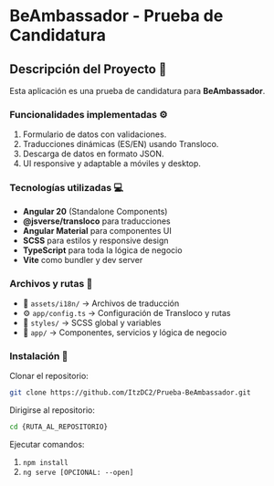 # BeAmbassador - Prueba de Candidatura

## Descripción del Proyecto 📝

Esta aplicación es una prueba de candidatura para **BeAmbassador**.  

### Funcionalidades implementadas ⚙️

1. Formulario de datos con validaciones.
2. Traducciones dinámicas (ES/EN) usando Transloco.
3. Descarga de datos en formato JSON.
4. UI responsive y adaptable a móviles y desktop.

### Tecnologías utilizadas 💻

- **Angular 20** (Standalone Components)
- **@jsverse/transloco** para traducciones
- **Angular Material** para componentes UI
- **SCSS** para estilos y responsive design
- **TypeScript** para toda la lógica de negocio
- **Vite** como bundler y dev server

### Archivos y rutas 📂

- 📘 `assets/i18n/` → Archivos de traducción
- ⚙️ `app/config.ts` → Configuración de Transloco y rutas
- 🎨 `styles/` → SCSS global y variables
- 🧩 `app/` → Componentes, servicios y lógica de negocio

### Instalación 🚀

Clonar el repositorio:

```bash
git clone https://github.com/ItzDC2/Prueba-BeAmbassador.git
```

Dirigirse al repositorio:

```bash
cd {RUTA_AL_REPOSITORIO}
```

Ejecutar comandos:

1. `npm install`
1. `ng serve [OPCIONAL: --open]`
